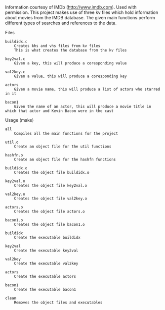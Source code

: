 Information courtesy of IMDb (http://www.imdb.com). Used with permission.
This project makes use of three kv files which hold information about movies from the IMDB database.
The given main functions perform different types of searches and references to the data.

Files

    buildidx.c
        Creates khs and vhs files from kv files
        This is what creates the database from the kv files
        
    key2val.c
        Given a key, this will produce a coresponding value
        
    val2key.c
        Given a value, this will produce a coresponding key
        
    actors
        Given a movie name, this will produce a list of actors who starred in it
        
    bacon1
        Given the name of an actor, this will produce a movie title in which that actor and Kevin Bacon were in the cast
        

Usage (make)

    all
        Compiles all the main functions for the project
        
    util.o
        Create an object file for the util functions
        
    hashfn.o
        Create an object file for the hashfn functions
        
    buildidx.o
        Creates the object file buildidx.o
        
    key2val.o
        Creates the object file key2val.o
        
    val2key.o
        Creates the object file val2key.o
        
    actors.o
        Creates the object file actors.o
        
    bacon1.o
        Creates the object file bacon1.o
        
    buildidx
        Create the executable buildidx
        
    key2val
        Create the executable key2val
        
    val2key
        Create the executable val2key
        
    actors
        Create the executable actors
        
    bacon1
        Create the executable bacon1
        
    clean
        Removes the object files and executables
        
